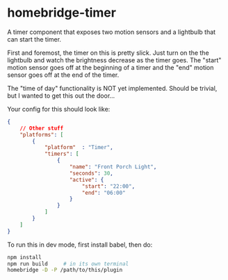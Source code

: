 # homebridge-timer
A timer component that exposes two motion sensors and a lightbulb that can start the timer.

First and foremost, the timer on this is pretty slick. Just turn on the the lightbulb and
watch the brightness decrease as the timer goes. The "start" motion sensor goes off at the
beginning of a timer and the "end" motion sensor goes off at the end of the timer.

The "time of day" functionality is NOT yet implemented. Should be trivial, but I wanted to get this out the door...

Your config for this should look like:

```json
{
    // Other stuff
    "platforms": [
        {
            "platform"  : "Timer",
            "timers": [
                {
                    "name": "Front Porch Light",
                    "seconds": 30,
                    "active": {
                        "start": "22:00",
                        "end": "06:00"
                    }
                }
            ]
        }
    ]
}
```

To run this in dev mode, first install babel, then do:

```bash
npm install
npm run build     # in its own terminal
homebridge -D -P /path/to/this/plugin
```
